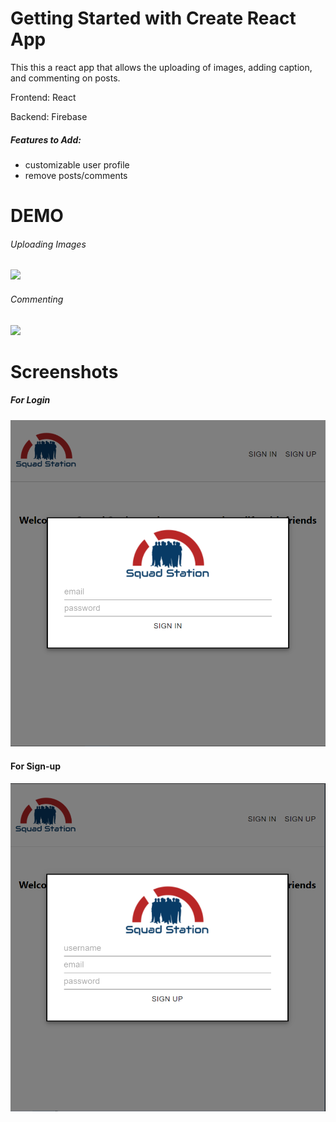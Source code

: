 # Getting Started with Create React App

This this a react app that allows the uploading of images, adding caption, and commenting on posts. 

Frontend: React

Backend: Firebase

##### Features to Add:
  - customizable user profile
  - remove posts/comments 



# DEMO

###### Uploading Images
![](https://github.com/khanttp/Squad-Station/blob/master/uploding.gif)

###### Commenting 
![](https://github.com/khanttp/Squad-Station/blob/master/commenting.gif)


# Screenshots

##### For Login
![](https://github.com/khanttp/Squad-Station/blob/master/login-modal.png)

#### For Sign-up
![](https://github.com/khanttp/Squad-Station/blob/master/signup-modal.png)
